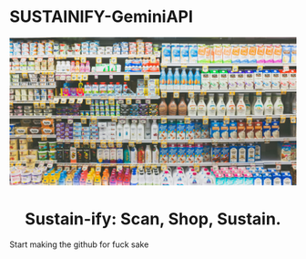 # SUSTAINIFY-GeminiAPI
<div align="center">
  <img src="images/kenny-eliason-SvhXD3kPSTY-unsplash.jpg" alt="Logo" >
  <h1 align="center">Sustain-ify: Scan, Shop, Sustain.</h1>
</div>

Start making the github for fuck sake
